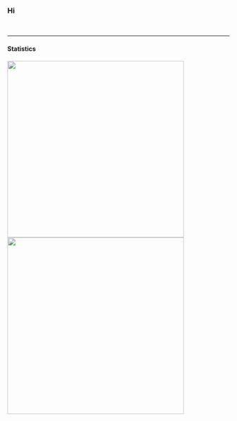 <h3>Hi</h3>
<br>
<hr>
<h4>Statistics</h4>
<img width="400px" src="https://github-readme-stats.vercel.app/api?username=GarudaFX&show_icons=true&theme=cobalt"><br>
<img width="400px" src="https://github-readme-stats.vercel.app/api/top-langs/?username=GarudaFX&layout=demo">
